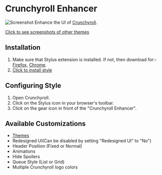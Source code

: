 # Crunchyroll Enhancer
![Screenshot](https://lazy-guy.github.io/crunchyroll-enhancer/imgs/preview.jpg)
Enhance the UI of [Crunchyroll](https://www.crunchyroll.com).

[Click to see screenshots of other themes](./imgs/themes.md)

## Installation
1. Make sure that Stylus extension is installed. If not, then download for:- [Firefox](https://addons.mozilla.org/en-US/firefox/addon/styl-us/), [Chrome](https://chrome.google.com/webstore/detail/stylus/clngdbkpkpeebahjckkjfobafhncgmne).
2. [Click to install style](https://lazy-guy.github.io/crunchyroll-enhancer/crenhancer.user.css)


## Configuring Style
1. Open Crunchyroll.
2. Click on the Stylus icon in your browser's toolbar.
3. Click on the gear icon in front of the "Crunchyroll Enhancer".


## Available Customizations
- [Themes](./imgs/themes.md)
- Redesigned UI(Can be disabled by setting "Redesigned UI" to "No")
- Header Position (Fixed or Normal)
- Animations
- Hide Spoilers
- Queue Style (List or Grid)
- Multiple Crunchyroll logo colors
